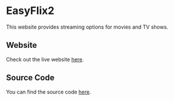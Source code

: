 # EasyFlix2
This website provides streaming options for movies and TV shows.

## Website

Check out the live website [here](https://anilove31.github.io/EasyFlix2).

## Source Code

You can find the source code [here](https://github.com/anilove31/EasyFlix2).
